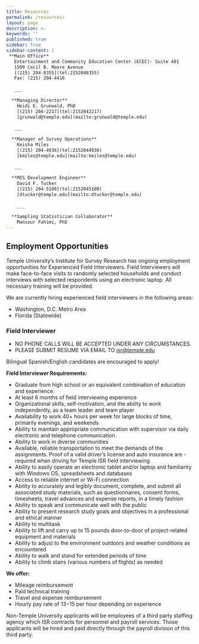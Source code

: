 ```yaml
---
title: Resources
permalink: /resources/
layout: page
description: >-
keywords: ''
published: true
sidebar: true
sidebar-content: |
 **Main Office**   
   Entertainment and Community Education Center (ECEC)- Suite 401   
   1509 Cecil B. Moore Avenue   
   [(215) 204-8355](tel:2152048355)       
   Fax: (215) 204-4416    
   
   ___
   
  **Managing Director**   
    Heidi E. Grunwald, PhD   
    [(215) 204-2217](tel:2152042217)   
    [grunwald@temple.edu](mailto:grunwald@temple.edu)    
   
   ___
   
  **Manager of Survey Operations**   
    Keisha Miles    
    [(215) 204-4936](tel:2152044936)       
    [kmiles@temple.edu](mailto:kmiles@temple.edu)    
    
   ___
   
  **MIS Development Engineer**   
    David F. Tucker         
    [(215) 204-5100](tel:2152045100)        
    [dtucker@temple.edu](mailto:dtucker@temple.edu)    
    
    ___
   
  **Sampling Statistician Collaborator**   
    Mansour Fahimi, PhD               
---
```

## Employment Opportunities
Temple University’s Institute for Survey Research has ongoing employment opportunities for Experienced Field Interviewers. Field Interviewers will make face-to-face visits to randomly selected households and conduct interviews with selected respondents using an electronic laptop. All necessary training will be provided.

We are currently hiring experienced field interviewers in the following areas:
- Washington, D.C. Metro Area
- Florida (Statewide)

### Field Interviewer
- NO PHONE CALLS WILL BE ACCEPTED UNDER ANY CIRCUMSTANCES.
- PLEASE SUBMIT RESUME VIA EMAIL TO [isr@temple.edu](mailto:isr@temple.edu)

Bilingual Spanish/English candidates are encouraged to apply!

**Field Interviewer Requirements:**
- Graduate from high school or an equivalent combination of education and experience.
- At least 6 months of field interviewing experience
- Organizational skills, self-motivation, and the ability to work independently, as a team leader and team player
- Availability to work 40+ hours per week for large blocks of time, primarily evenings, and weekends
- Ability to maintain appropriate communication with supervisor via daily electronic and telephone communication.
- Ability to work in diverse communities
- Available, reliable transportation to meet the demands of the assignments. Proof of a valid driver’s license and auto insurance are - required when driving for Temple ISR field interviewing
- Ability to easily operate an electronic tablet and/or laptop and familiarity with Windows OS, spreadsheets and databases
- Access to reliable internet or Wi-Fi connection
- Ability to accurately and legibly document, complete, and submit all associated study materials, such as questionnaires, consent forms, timesheets, travel advances and expense reports, in a timely fashion
- Ability to speak and communicate well with the public
- Ability to present research study goals and objectives in a professional and ethical manner
- Ability to multitask
- Ability to lift and carry up to 15 pounds door-to-door of project-related equipment and materials
- Ability to adjust to the environment outdoors and weather conditions as encountered
- Ability to walk and stand for extended periods of time
- Ability to climb stairs (various numbers of flights) as needed

**We offer:**
- Mileage reimbursement
- Paid technical training
- Travel and expense reimbursement
- Hourly pay rate of $13-$15 per hour depending on experience
 
Non-Temple University applicants will be employees of a third party staffing agency which ISR contracts for personnel and payroll services. Those applicants will be hired and paid directly through the payroll division of this third party.
